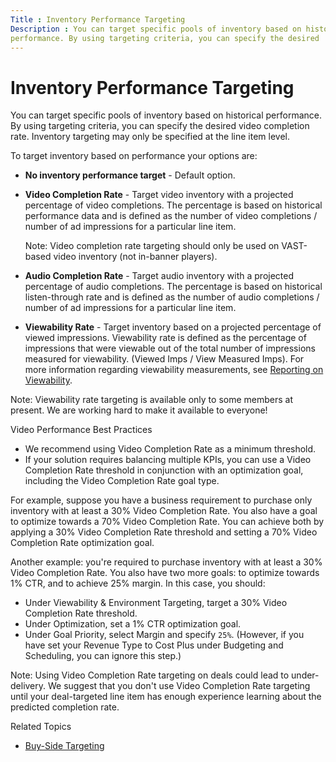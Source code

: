 ```yaml
---
Title : Inventory Performance Targeting
Description : You can target specific pools of inventory based on historical
performance. By using targeting criteria, you can specify the desired
---
```



# Inventory Performance Targeting



You can target specific pools of inventory based on historical
performance. By using targeting criteria, you can specify the desired
video completion rate. Inventory targeting may only be specified at the
line item level.

To target inventory based on performance your options are:

- **No inventory performance target** - Default option.
- **Video Completion Rate** - Target video inventory with a projected
  percentage of video completions. The percentage is based on historical
  performance data and is defined as the number of video completions /
  number of ad impressions for a particular line
  item.
  

  Note: Video completion rate targeting
  should only be used on VAST-based video inventory (not in-banner
  players).

  
- **Audio Completion Rate** - Target audio inventory with a projected
  percentage of audio completions. The percentage is based on historical
  listen-through rate and is defined as the number of audio completions
  / number of ad impressions for a particular line
  item.
- **Viewability Rate** - Target inventory based on a projected
  percentage of viewed impressions. Viewability rate is defined as the
  percentage of impressions that were viewable out of the total number
  of impressions measured for viewability. (Viewed Imps / View Measured
  Imps). For more information regarding viewability measurements, see
  <a href="reporting-on-viewability.html" class="xref">Reporting on
  Viewability</a>.



Note: Viewability rate targeting is
available only to some members at present. We are working hard to make
it available to everyone!



Video Performance Best Practices

- We recommend using Video Completion Rate as a minimum threshold.
- If your solution requires balancing multiple KPIs, you can use a Video
  Completion Rate threshold in conjunction with an optimization goal,
  including the Video Completion Rate goal type.

For example, suppose you have a business requirement to purchase only
inventory with at least a 30% Video Completion Rate. You also have a
goal to optimize towards a 70% Video Completion Rate. You can achieve
both by applying a 30% Video Completion Rate threshold and setting a 70%
Video Completion Rate optimization goal.



Another example: you're required to purchase inventory with at least a
30% Video Completion Rate. You also have two more goals: to optimize
towards 1% CTR, and to achieve 25% margin. In this case, you should:

- Under Viewability & Environment
  Targeting, target a 30% Video Completion Rate threshold.
- Under Optimization, set a 1% CTR
  optimization goal.
- Under Goal Priority, select
  Margin and specify `25%`. (However,
  if you have set your Revenue Type to
  Cost Plus under
  Budgeting and Scheduling, you
  can ignore this step.)





Note: Using Video Completion Rate
targeting on deals could lead to under-delivery. We suggest that you
don't use Video Completion Rate targeting until your deal-targeted
line item has enough experience learning about
the predicted completion rate.



Related Topics

- <a href="buy-side-targeting.html" class="xref">Buy-Side Targeting</a>




